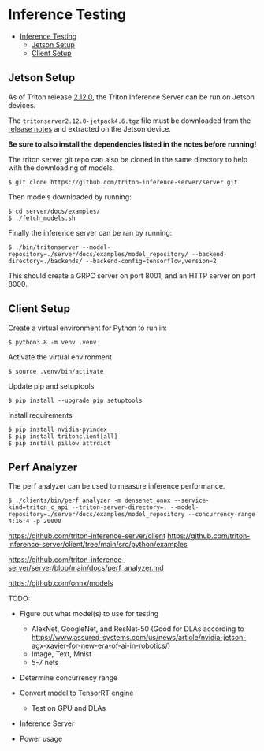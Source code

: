 # Inference Testing

- [Inference Testing](#inference-testing)
  - [Jetson Setup](#jetson-setup)
  - [Client Setup](#client-setup)

## Jetson Setup

As of Triton release [2.12.0](https://github.com/triton-inference-server/server/releases/tag/v2.12.0), the Triton Inference Server can be run on Jetson devices.

The `tritonserver2.12.0-jetpack4.6.tgz` file must be downloaded from the [release notes](https://github.com/triton-inference-server/server/releases/tag/v2.12.0) and extracted on the Jetson device.

**Be sure to also install the dependencies listed in the notes before running!**

The triton server git repo can also be cloned in the same directory to help with the downloading of models.

`$ git clone https://github.com/triton-inference-server/server.git`

Then models downloaded by running:

```
$ cd server/docs/examples/
$ ./fetch_models.sh
```

Finally the inference server can be ran by running:

`$ ./bin/tritonserver --model-repository=./server/docs/examples/model_repository/ --backend-directory=./backends/ --backend-config=tensorflow,version=2`

This should create a GRPC server on port 8001, and an HTTP server on port 8000.

## Client Setup

Create a virtual environment for Python to run in:

`$ python3.8 -m venv .venv`

Activate the virtual environment

`$ source .venv/bin/activate`

Update pip and setuptools

`$ pip install --upgrade pip setuptools`

Install requirements

```
$ pip install nvidia-pyindex
$ pip install tritonclient[all]
$ pip install pillow attrdict
```

## Perf Analyzer

The perf analyzer can be used to measure inference performance.

`$ ./clients/bin/perf_analyzer -m densenet_onnx --service-kind=triton_c_api --triton-server-directory=. --model-repository=./server/docs/examples/model_repository --concurrency-range 4:16:4 -p 20000`

https://github.com/triton-inference-server/client
https://github.com/triton-inference-server/client/tree/main/src/python/examples

https://github.com/triton-inference-server/server/blob/main/docs/perf_analyzer.md

https://github.com/onnx/models

TODO:
- Figure out what model(s) to use for testing
  - AlexNet, GoogleNet, and ResNet-50 (Good for DLAs according to https://www.assured-systems.com/us/news/article/nvidia-jetson-agx-xavier-for-new-era-of-ai-in-robotics/)
  - Image, Text, Mnist
  - 5-7 nets
- Determine concurrency range
- Convert model to TensorRT engine
  - Test on GPU and DLAs

- Inference Server
- Power usage
